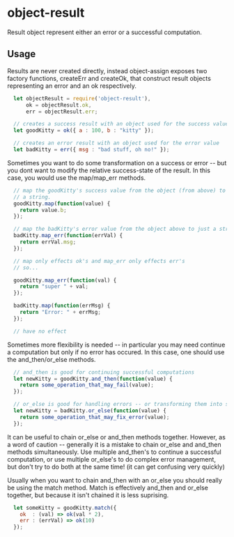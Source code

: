 # object-result

Result object represent either an error or a successful computation.

## Usage

Results are never created directly, instead object-assign exposes two factory
functions, createErr and createOk, that construct result objects representing
an error and an ok respectively.

```javascript
  let objectResult = require('object-result'),
      ok = objectResult.ok,
      err = objectResult.err;

  // creates a success result with an object used for the success value
  let goodKitty = ok({ a : 100, b : "kitty" });

  // creates an error result with an object used for the error value
  let badKitty = err({ msg : "bad stuff, oh no!" });
```

Sometimes you want to do some transformation on a success or error -- but you
dont want to modify the relative success-state of the result. In this case,
you would use the map/map_err methods.

```javascript
  // map the goodKitty's success value from the object (from above) to just
  // a string.
  goodKitty.map(function(value) {
    return value.b;
  });

  // map the badKitty's error value from the object above to just a string
  badKitty.map_err(function(errVal) {
    return errVal.msg;
  });

  // map only effects ok's and map_err only effects err's
  // so...

  goodKitty.map_err(function(val) {
    return "super " + val;
  });

  badKitty.map(function(errMsg) {
    return "Error: " + errMsg;
  });

  // have no effect
```

Sometimes more flexibility is needed -- in particular you may need continue a
computation but only if no error has occured. In this case, one should use
the and_then/or_else methods.

```javascript
  // and_then is good for continuing successful computations
  let newKitty = goodKitty.and_then(function(value) {
    return some_operation_that_may_fail(value);
  });

  // or_else is good for handling errors -- or transforming them into successes
  let newKitty = badKitty.or_else(function(value) {
    return some_operation_that_may_fix_error(value);
  });
```

It can be useful to chain or_else or and_then methods together. However, as a
word of caution -- generally it is a mistake to chain or_else and and_then
methods simultaneously. Use multiple and_then's to continue a successful
computation, or use multiple or_else's to do complex error management, but
don't try to do both at the same time! (it can get confusing very quickly)

Usually when you want to chain and_then with an or_else you should really be
using the match method. Match is effectively and_then and or_else together,
but because it isn't chained it is less suprising.

```javascript
  let someKitty = goodKitty.match({
    ok  : (val) => ok(val * 2),
    err : (errVal) => ok(10)
  });
```
